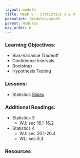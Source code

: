 ```yaml
---
layout: module
title: Week 6 - Statistics 3 & 4
permalink: /modules/week6
parent: Modules
nav_order: 6
---
```


### Learning Objectives:
* Bias-Variance Tradeoff
* Confidence Intervals
* Bootstrap
* Hypothesis Testing

### Lessons:
* Statistics [Slides]()

### Additional Readings:
* Statistics 3
    * WJ: sec 16.1-16.2
* Statistics 4
    * WJ: sec 20.1-20.4
    * WL: sec 8.3

### Resources
